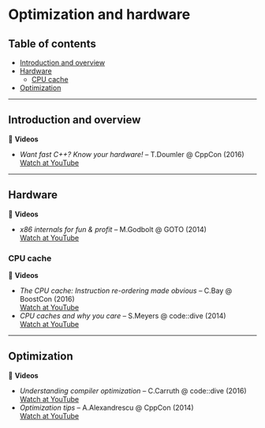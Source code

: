 # Optimization and hardware

## Table of contents

* [Introduction and overview](#introduction-and-overview)
* [Hardware](#hardware)
	* [CPU cache](#cpu-cache)
* [Optimization](#optimization)

---

## Introduction and overview

:movie_camera: **Videos**

* *Want fast C++? Know your hardware!* &ndash; T.Doumler @ CppCon (2016)\
[Watch at YouTube](https://www.youtube.com/watch?v=BP6NxVxDQIs)

---

## Hardware

:movie_camera: **Videos**

* *x86 internals for fun & profit* &ndash; M.Godbolt @ GOTO (2014)\
[Watch at YouTube](https://www.youtube.com/watch?v=hgcNM-6wr34)

### CPU cache

:movie_camera: **Videos**

* *The CPU cache: Instruction re-ordering made obvious* &ndash; C.Bay @ BoostCon (2016)\
[Watch at YouTube](https://www.youtube.com/watch?v=tNkVUIv2gEE)
* *CPU caches and why you care* &ndash; S.Meyers @ code::dive (2014)\
[Watch at YouTube](https://www.youtube.com/watch?v=WDIkqP4JbkE)

---

## Optimization

:movie_camera: **Videos**

* *Understanding compiler optimization* &ndash; C.Carruth @ code::dive (2016)\
[Watch at YouTube](https://www.youtube.com/watch?v=haQ2cijhvhE)
* *Optimization tips* &ndash; A.Alexandrescu @ CppCon (2014)\
[Watch at YouTube](https://www.youtube.com/watch?v=Qq_WaiwzOtI)
